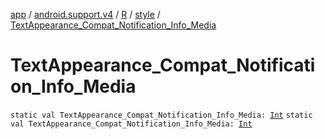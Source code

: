 [app](../../../index.md) / [android.support.v4](../../index.md) / [R](../index.md) / [style](index.md) / [TextAppearance_Compat_Notification_Info_Media](./-text-appearance_-compat_-notification_-info_-media.md)

# TextAppearance_Compat_Notification_Info_Media

`static val TextAppearance_Compat_Notification_Info_Media: `[`Int`](https://kotlinlang.org/api/latest/jvm/stdlib/kotlin/-int/index.html)
`static val TextAppearance_Compat_Notification_Info_Media: `[`Int`](https://kotlinlang.org/api/latest/jvm/stdlib/kotlin/-int/index.html)